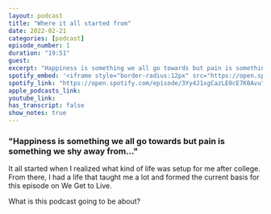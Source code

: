 ```yaml
---
layout: podcast
title: "Where it all started from"
date: 2022-02-21
categories: [podcast]
episode_number: 1
duration: "19:51"
guest: 
excerpt: "Happiness is something we all go towards but pain is something we shy away from..."
spotify_embed: '<iframe style="border-radius:12px" src="https://open.spotify.com/embed/episode/3Yy4J1xgCazLE0cE7K0Avu?utm_source=generator" width="100%" height="352" frameBorder="0" allowfullscreen="" allow="autoplay; clipboard-write; encrypted-media; fullscreen; picture-in-picture" loading="lazy"></iframe>'
spotify_link: "https://open.spotify.com/episode/3Yy4J1xgCazLE0cE7K0Avu"
apple_podcasts_link: 
youtube_link: 
has_transcript: false
show_notes: true
---
```


### "Happiness is something we all go towards but pain is something we shy away from..." 

It all started when I realized what kind of life was setup for me after college. From there, I had a life that taught me a lot and formed the current basis for this episode on We Get to Live.

What is this podcast going to be about?
